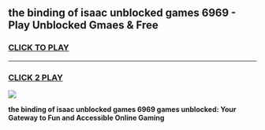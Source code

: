 
## the binding of isaac unblocked games 6969 - Play Unblocked Gmaes & Free
<h3>
<a href="https://news.freeplayer.one?title=the_binding_of_isaac_unblocked_games_6969&ref=16F">CLICK TO PLAY</a></h3>
<hr>

<h3>
<a href="https://news.freeplayer.one?title=the_binding_of_isaac_unblocked_games_6969&ref=16F">CLICK 2 PLAY</a>
  
</h3>

<a href="https://news.freeplayer.one?title=the_binding_of_isaac_unblocked_games_6969&ref=16F/"><img src="https://clearcache.store/games.png"></a>


**the binding of isaac unblocked games 6969 games unblocked: Your Gateway to Fun and Accessible Online Gaming**
